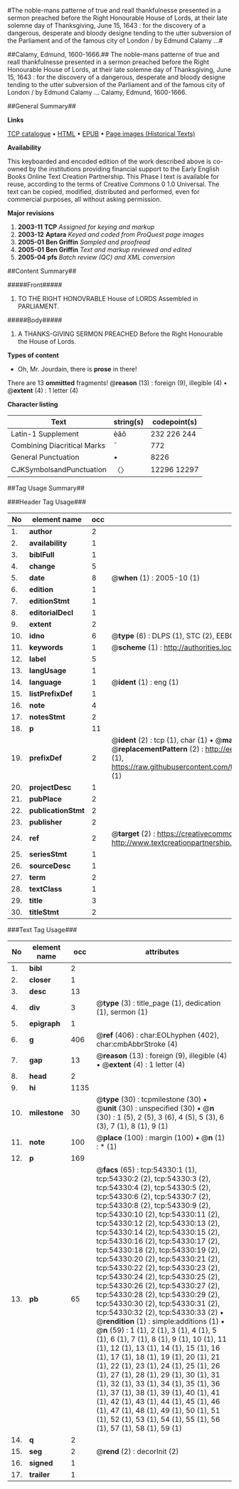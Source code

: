 #The noble-mans patterne of true and reall thankfulnesse presented in a sermon preached before the Right Honourable House of Lords, at their late solemne day of Thanksgiving, June 15, 1643 : for the discovery of a dangerous, desperate and bloody designe tending to the utter subversion of the Parliament and of the famous city of London / by Edmund Calamy ...#

##Calamy, Edmund, 1600-1666.##
The noble-mans patterne of true and reall thankfulnesse presented in a sermon preached before the Right Honourable House of Lords, at their late solemne day of Thanksgiving, June 15, 1643 : for the discovery of a dangerous, desperate and bloody designe tending to the utter subversion of the Parliament and of the famous city of London / by Edmund Calamy ...
Calamy, Edmund, 1600-1666.

##General Summary##

**Links**

[TCP catalogue](http://www.ota.ox.ac.uk/tcp/)  • 
[HTML](http://tei.it.ox.ac.uk/tcp/Texts-HTML/free/A32/A32047.html)  • 
[EPUB](http://tei.it.ox.ac.uk/tcp/Texts-EPUB/free/A32/A32047.epub) • 
[Page images (Historical Texts)](https://data.historicaltexts.jisc.ac.uk/view?pubId=eebo-12116501e&pageId=eebo-12116501e-54330-1)

**Availability**

This keyboarded and encoded edition of the
	       work described above is co-owned by the institutions
	       providing financial support to the Early English Books
	       Online Text Creation Partnership. This Phase I text is
	       available for reuse, according to the terms of Creative
	       Commons 0 1.0 Universal. The text can be copied,
	       modified, distributed and performed, even for
	       commercial purposes, all without asking permission.

**Major revisions**

1. __2003-11__ __TCP__ *Assigned for keying and markup*
1. __2003-12__ __Aptara__ *Keyed and coded from ProQuest page images*
1. __2005-01__ __Ben Griffin__ *Sampled and proofread*
1. __2005-01__ __Ben Griffin__ *Text and markup reviewed and edited*
1. __2005-04__ __pfs__ *Batch review (QC) and XML conversion*

##Content Summary##

#####Front#####

1. TO THE
RIGHT HONOVRABLE
House of LORDS Assembled in
PARLIAMENT.

#####Body#####

1. A
THANKS-GIVING
SERMON PREACHED
Before the Right Honourable
the House of Lords.

**Types of content**

  * Oh, Mr. Jourdain, there is **prose** in there!

There are 13 **ommitted** fragments! 
 @__reason__ (13) : foreign (9), illegible (4)  •  @__extent__ (4) : 1 letter (4)

**Character listing**


|Text|string(s)|codepoint(s)|
|---|---|---|
|Latin-1 Supplement|èâô|232 226 244|
|Combining             Diacritical Marks|̄|772|
|General Punctuation|•|8226|
|CJKSymbolsandPunctuation|〈〉|12296 12297|

##Tag Usage Summary##

###Header Tag Usage###

|No|element name|occ|attributes|
|---|---|---|---|
|1.|__author__|2||
|2.|__availability__|1||
|3.|__biblFull__|1||
|4.|__change__|5||
|5.|__date__|8| @__when__ (1) : 2005-10 (1)|
|6.|__edition__|1||
|7.|__editionStmt__|1||
|8.|__editorialDecl__|1||
|9.|__extent__|2||
|10.|__idno__|6| @__type__ (6) : DLPS (1), STC (2), EEBO-CITATION (1), OCLC (1), VID (1)|
|11.|__keywords__|1| @__scheme__ (1) : http://authorities.loc.gov/ (1)|
|12.|__label__|5||
|13.|__langUsage__|1||
|14.|__language__|1| @__ident__ (1) : eng (1)|
|15.|__listPrefixDef__|1||
|16.|__note__|4||
|17.|__notesStmt__|2||
|18.|__p__|11||
|19.|__prefixDef__|2| @__ident__ (2) : tcp (1), char (1)  •  @__matchPattern__ (2) : ([0-9\-]+):([0-9IVX]+) (1), (.+) (1)  •  @__replacementPattern__ (2) : http://eebo.chadwyck.com/downloadtiff?vid=$1&page=$2 (1), https://raw.githubusercontent.com/textcreationpartnership/Texts/master/tcpchars.xml#$1 (1)|
|20.|__projectDesc__|1||
|21.|__pubPlace__|2||
|22.|__publicationStmt__|2||
|23.|__publisher__|2||
|24.|__ref__|2| @__target__ (2) : https://creativecommons.org/publicdomain/zero/1.0/ (1), http://www.textcreationpartnership.org/docs/. (1)|
|25.|__seriesStmt__|1||
|26.|__sourceDesc__|1||
|27.|__term__|2||
|28.|__textClass__|1||
|29.|__title__|3||
|30.|__titleStmt__|2||


###Text Tag Usage###

|No|element name|occ|attributes|
|---|---|---|---|
|1.|__bibl__|2||
|2.|__closer__|1||
|3.|__desc__|13||
|4.|__div__|3| @__type__ (3) : title_page (1), dedication (1), sermon (1)|
|5.|__epigraph__|1||
|6.|__g__|406| @__ref__ (406) : char:EOLhyphen (402), char:cmbAbbrStroke (4)|
|7.|__gap__|13| @__reason__ (13) : foreign (9), illegible (4)  •  @__extent__ (4) : 1 letter (4)|
|8.|__head__|2||
|9.|__hi__|1135||
|10.|__milestone__|30| @__type__ (30) : tcpmilestone (30)  •  @__unit__ (30) : unspecified (30)  •  @__n__ (30) : 1 (5), 2 (5), 3 (6), 4 (5), 5 (3), 6 (3), 7 (1), 8 (1), 9 (1)|
|11.|__note__|100| @__place__ (100) : margin (100)  •  @__n__ (1) : * (1)|
|12.|__p__|169||
|13.|__pb__|65| @__facs__ (65) : tcp:54330:1 (1), tcp:54330:2 (2), tcp:54330:3 (2), tcp:54330:4 (2), tcp:54330:5 (2), tcp:54330:6 (2), tcp:54330:7 (2), tcp:54330:8 (2), tcp:54330:9 (2), tcp:54330:10 (2), tcp:54330:11 (2), tcp:54330:12 (2), tcp:54330:13 (2), tcp:54330:14 (2), tcp:54330:15 (2), tcp:54330:16 (2), tcp:54330:17 (2), tcp:54330:18 (2), tcp:54330:19 (2), tcp:54330:20 (2), tcp:54330:21 (2), tcp:54330:22 (2), tcp:54330:23 (2), tcp:54330:24 (2), tcp:54330:25 (2), tcp:54330:26 (2), tcp:54330:27 (2), tcp:54330:28 (2), tcp:54330:29 (2), tcp:54330:30 (2), tcp:54330:31 (2), tcp:54330:32 (2), tcp:54330:33 (2)  •  @__rendition__ (1) : simple:additions (1)  •  @__n__ (59) : 1 (1), 2 (1), 3 (1), 4 (1), 5 (1), 6 (1), 7 (1), 8 (1), 9 (1), 10 (1), 11 (1), 12 (1), 13 (1), 14 (1), 15 (1), 16 (1), 17 (1), 18 (1), 19 (1), 20 (1), 21 (1), 22 (1), 23 (1), 24 (1), 25 (1), 26 (1), 27 (1), 28 (1), 29 (1), 30 (1), 31 (1), 32 (1), 33 (1), 34 (1), 35 (1), 36 (1), 37 (1), 38 (1), 39 (1), 40 (1), 41 (1), 42 (1), 43 (1), 44 (1), 45 (1), 46 (1), 47 (1), 48 (1), 49 (1), 50 (1), 51 (1), 52 (1), 53 (1), 54 (1), 55 (1), 56 (1), 57 (1), 58 (1), 59 (1)|
|14.|__q__|2||
|15.|__seg__|2| @__rend__ (2) : decorInit (2)|
|16.|__signed__|1||
|17.|__trailer__|1||
